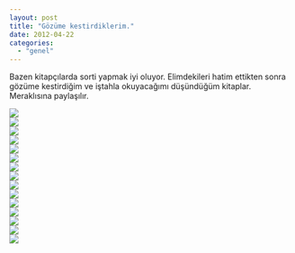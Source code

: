 ```yaml
---
layout: post
title: "Gözüme kestirdiklerim."
date: 2012-04-22
categories: 
  - "genel"
---
```


Bazen kitapçılarda sorti yapmak iyi oluyor. Elimdekileri hatim ettikten sonra gözüme kestirdiğim ve iştahla okuyacağımı düşündüğüm kitaplar.  
Meraklısına paylaşılır.

  
![](/images/20120422_150935.png)  
![](/images/20120422_151225.png)  
![](/images/20120422_151000.png)  
![](/images/20120422_151417.png)  
![](/images/20120422_150838.png)  
![](/images/20120422_151447.png)  
![](/images/20120422_150907.png)  
![](/images/20120422_151617.png)  
![](/images/20120422_150706.png)  
![](/images/20120422_152051.png)  
![](/images/20120422_150800.png)  
![](/images/20120422_152415.png)  
![](/images/20120422_151016.png)  
![](/images/20120422_151045.png)  
![](/images/20120422_151129.png)
